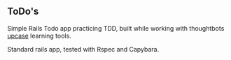 ## ToDo's

Simple Rails Todo app practicing TDD, built while working with thoughtbots [upcase](http://www.upcase.com) learning tools.

Standard rails app, tested with Rspec and Capybara.